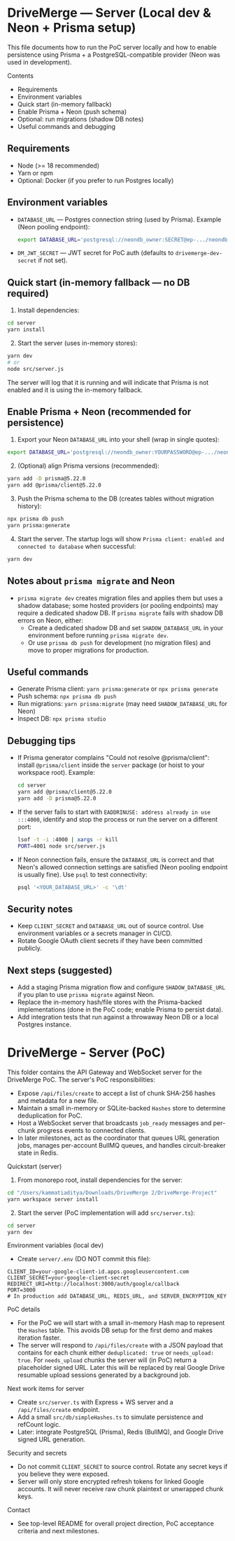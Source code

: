 # DriveMerge — Server (Local dev & Neon + Prisma setup)

This file documents how to run the PoC server locally and how to enable persistence using Prisma + a PostgreSQL-compatible provider (Neon was used in development).

Contents
- Requirements
- Environment variables
- Quick start (in-memory fallback)
- Enable Prisma + Neon (push schema)
- Optional: run migrations (shadow DB notes)
- Useful commands and debugging

## Requirements
- Node (>= 18 recommended)
- Yarn or npm
- Optional: Docker (if you prefer to run Postgres locally)

## Environment variables
- `DATABASE_URL` — Postgres connection string (used by Prisma). Example (Neon pooling endpoint):
  ```bash
  export DATABASE_URL='postgresql://neondb_owner:SECRET@ep-.../neondb?sslmode=require&channel_binding=require'
  ```
- `DM_JWT_SECRET` — JWT secret for PoC auth (defaults to `drivemerge-dev-secret` if not set).

## Quick start (in-memory fallback — no DB required)
1. Install dependencies:
```bash
cd server
yarn install
```
2. Start the server (uses in-memory stores):
```bash
yarn dev
# or
node src/server.js
```
The server will log that it is running and will indicate that Prisma is not enabled and it is using the in-memory fallback.

## Enable Prisma + Neon (recommended for persistence)
1. Export your Neon `DATABASE_URL` into your shell (wrap in single quotes):
```bash
export DATABASE_URL='postgresql://neondb_owner:YOURPASSWORD@ep-.../neondb?sslmode=require&channel_binding=require'
```
2. (Optional) align Prisma versions (recommended):
```bash
yarn add -D prisma@5.22.0
yarn add @prisma/client@5.22.0
```
3. Push the Prisma schema to the DB (creates tables without migration history):
```bash
npx prisma db push
yarn prisma:generate
```
4. Start the server. The startup logs will show `Prisma client: enabled and connected to database` when successful:
```bash
yarn dev
```

## Notes about `prisma migrate` and Neon
- `prisma migrate dev` creates migration files and applies them but uses a shadow database; some hosted providers (or pooling endpoints) may require a dedicated shadow DB. If `prisma migrate` fails with shadow DB errors on Neon, either:
  - Create a dedicated shadow DB and set `SHADOW_DATABASE_URL` in your environment before running `prisma migrate dev`.
  - Or use `prisma db push` for development (no migration files) and move to proper migrations for production.

## Useful commands
- Generate Prisma client: `yarn prisma:generate` or `npx prisma generate`
- Push schema: `npx prisma db push`
- Run migrations: `yarn prisma:migrate` (may need `SHADOW_DATABASE_URL` for Neon)
- Inspect DB: `npx prisma studio`

## Debugging tips
- If Prisma generator complains "Could not resolve @prisma/client": install `@prisma/client` inside the `server` package (or hoist to your workspace root). Example:
  ```bash
  cd server
  yarn add @prisma/client@5.22.0
  yarn add -D prisma@5.22.0
  ```
- If the server fails to start with `EADDRINUSE: address already in use :::4000`, identify and stop the process or run the server on a different port:
  ```bash
  lsof -t -i :4000 | xargs -r kill
  PORT=4001 node src/server.js
  ```
- If Neon connection fails, ensure the `DATABASE_URL` is correct and that Neon's allowed connection settings are satisfied (Neon pooling endpoint is usually fine). Use `psql` to test connectivity:
  ```bash
  psql '<YOUR_DATABASE_URL>' -c '\dt'
  ```

## Security notes
- Keep `CLIENT_SECRET` and `DATABASE_URL` out of source control. Use environment variables or a secrets manager in CI/CD.
- Rotate Google OAuth client secrets if they have been committed publicly.

## Next steps (suggested)
- Add a staging Prisma migration flow and configure `SHADOW_DATABASE_URL` if you plan to use `prisma migrate` against Neon.
- Replace the in-memory hash/file stores with the Prisma-backed implementations (done in the PoC code; enable Prisma to persist data).
- Add integration tests that run against a throwaway Neon DB or a local Postgres instance.
# DriveMerge - Server (PoC)

This folder contains the API Gateway and WebSocket server for the DriveMerge PoC. The server's PoC responsibilities:

- Expose `/api/files/create` to accept a list of chunk SHA-256 hashes and metadata for a new file.
- Maintain a small in-memory or SQLite-backed `Hashes` store to determine deduplication for PoC.
- Host a WebSocket server that broadcasts `job_ready` messages and per-chunk progress events to connected clients.
- In later milestones, act as the coordinator that queues URL generation jobs, manages per-account BullMQ queues, and handles circuit-breaker state in Redis.

Quickstart (server)

1. From monorepo root, install dependencies for the server:

```bash
cd "/Users/kammatiaditya/Downloads/DriveMerge 2/DriveMerge-Project"
yarn workspace server install
```

2. Start the server (PoC implementation will add `src/server.ts`):

```bash
cd server
yarn dev
```

Environment variables (local dev)

- Create `server/.env` (DO NOT commit this file):

```properties
CLIENT_ID=your-google-client-id.apps.googleusercontent.com
CLIENT_SECRET=your-google-client-secret
REDIRECT_URI=http://localhost:3000/auth/google/callback
PORT=3000
# In production add DATABASE_URL, REDIS_URL, and SERVER_ENCRYPTION_KEY
```

PoC details

- For the PoC we will start with a small in-memory Hash map to represent the `Hashes` table. This avoids DB setup for the first demo and makes iteration faster.
- The server will respond to `/api/files/create` with a JSON payload that contains for each chunk either `deduplicated: true` or `needs_upload: true`. For `needs_upload` chunks the server will (in PoC) return a placeholder signed URL. Later this will be replaced by real Google Drive resumable upload sessions generated by a background job.

Next work items for server

- Create `src/server.ts` with Express + WS server and a `/api/files/create` endpoint.
- Add a small `src/db/simpleHashes.ts` to simulate persistence and refCount logic.
- Later: integrate PostgreSQL (Prisma), Redis (BullMQ), and Google Drive signed URL generation.

Security and secrets

- Do not commit `CLIENT_SECRET` to source control. Rotate any secret keys if you believe they were exposed.
- Server will only store encrypted refresh tokens for linked Google accounts. It will never receive raw chunk plaintext or unwrapped chunk keys.

Contact

- See top-level README for overall project direction, PoC acceptance criteria and next milestones.
